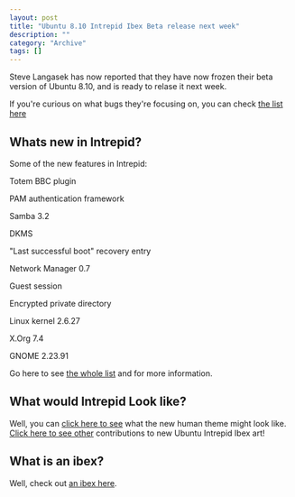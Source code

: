 ```yaml
--- 
layout: post 
title: "Ubuntu 8.10 Intrepid Ibex Beta release next week"
description: ""
category: "Archive"
tags: []
---  
```

Steve Langasek has now reported that they have now frozen their beta version of Ubuntu 8.10, and is ready to relase it next week. 



If you're curious on what bugs they're focusing on, you can check <a href="https://bugs.launchpad.net/ubuntu/intrepid/+bugs?field.milestone=1325">the list here</a>



## Whats new in Intrepid?

Some of the new features in Intrepid:



Totem BBC plugin

PAM authentication framework

Samba 3.2

DKMS

"Last successful boot" recovery entry

Network Manager 0.7

Guest session

Encrypted private directory

Linux kernel 2.6.27

X.Org 7.4

GNOME 2.23.91



Go here to see <a href="https://wiki.ubuntu.com/IntrepidIbex/TechnicalOverview">the whole list</a> and for more information.



## What would Intrepid Look like?

Well, you can <a href="https://wiki.ubuntu.com/Artwork/Incoming/Intrepid/Intrepid_Ibex_Icons_-_Art_Team">click here to see</a> what the new human theme might look like. <a href="https://wiki.ubuntu.com/Artwork">Click here to see other</a> contributions to new Ubuntu Intrepid Ibex art!



## What is an ibex?

Well, check out <a href="http://phun-ky.net/2008/04/where_have-i-been-intrepid-ibex-is-ubuntu-8.10">an ibex here</a>.



